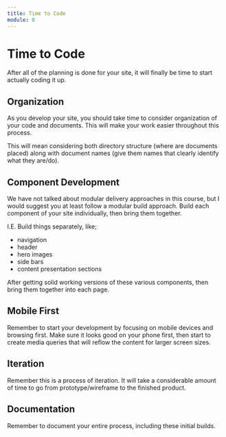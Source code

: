 ```yaml
---
title: Time to Code
module: 0
---
```


# Time to Code

After all of the planning is done for your site, it will finally be time to start actually coding it up.

## Organization

As you develop your site, you should take time to consider organization of your code and documents. This will make your work easier throughout this process.

This will mean considering both directory structure (where are documents placed) along with document names (give them names that clearly identify what they are/do).

## Component Development

We have not talked about modular delivery approaches in this course, but I would suggest you at least follow a modular build approach. Build each component of your site individually, then bring them together.

I.E. Build things separately, like;

- navigation
- header
- hero images
- side bars
- content presentation sections

After getting solid working versions of these various components, then bring them together into each page.


## Mobile First

Remember to start your development by focusing on mobile devices and browsing first. Make sure it looks good on your phone first, then start to create media queries that will reflow the content for larger screen sizes.

## Iteration

Remember this is a process of iteration. It will take a considerable amount of time to go from prototype/wireframe to the finished product.

## Documentation

Remember to document your entire process, including these initial builds.
